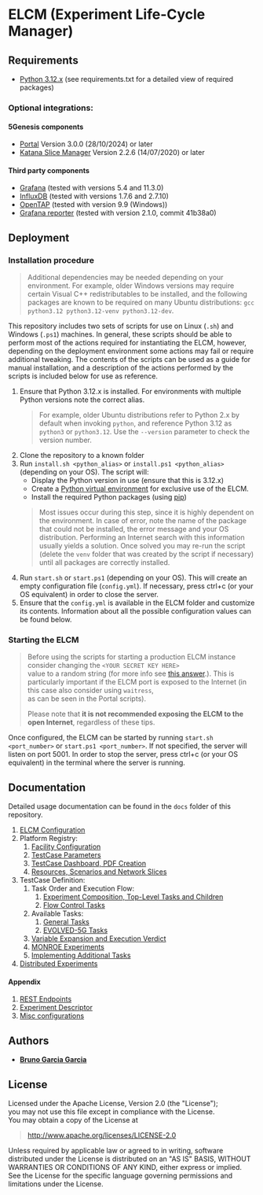 # ELCM (Experiment Life-Cycle Manager)

## Requirements

 - [Python 3.12.x](https://www.python.org) (see requirements.txt for a detailed view of required packages)

### Optional integrations:

#### 5Genesis components

 - [Portal](https://github.com/5genesis/Portal) Version 3.0.0 (28/10/2024) or later
 - [Katana Slice Manager](https://github.com/5genesis/katana-slice_manager) Version 2.2.6 (14/07/2020) or later

#### Third party components

 - [Grafana](https://grafana.com/) (tested with versions 5.4 and 11.3.0)
 - [InfluxDB](https://www.influxdata.com/products/influxdb/) (tested with versions 1.7.6 and 2.7.10)
 - [OpenTAP](https://www.opentap.io/) (tested with version 9.9 (Windows))
 - [Grafana reporter](https://github.com/IzakMarais/reporter) (tested with version 2.1.0, commit 41b38a0)

## Deployment

### Installation procedure

> Additional dependencies may be needed depending on your environment. For example, older Windows versions may require
certain Visual C++ redistributables to be installed, and the following packages are known to be required on many Ubuntu
distributions: `gcc python3.12 python3.12-venv python3.12-dev`.

This repository includes two sets of scripts for use on Linux (`.sh`) and Windows (`.ps1`) machines. In general,
these scripts should be able to perform most of the actions required for instantiating the ELCM, however, depending
on the deployment environment some actions may fail or require additional tweaking. The contents of the scripts can
be used as a guide for manual installation, and a description of the actions performed by the scripts is included below
for use as reference.

1. Ensure that Python 3.12.x is installed. For environments with multiple Python versions note the correct alias.
   > For example, older Ubuntu distributions refer to Python 2.x by default when invoking `python`, and reference 
   > Python 3.12 as `python3` or `python3.12`. Use the `--version` parameter to check the version number.
2. Clone the repository to a known folder
3. Run `install.sh <python_alias>` or `install.ps1 <python_alias>` (depending on your OS). The script will:
   - Display the Python version in use (ensure that this is 3.12.x)
   - Create a [Python virtual environment](https://virtualenv.pypa.io/en/stable/) for exclusive use of the ELCM.
   - Install the required Python packages (using [pip](https://pypi.org/project/pip/))
   > Most issues occur during this step, since it is highly dependent on the environment. In case of error, note the 
   > name of the package that could not be installed, the error message and your OS distribution. Performing an Internet 
   > search with this information usually yields a solution. Once solved you may re-run the script (delete the `venv` 
   > folder that was created by the script if necessary) until all packages are correctly installed.
4. Run `start.sh` or `start.ps1` (depending on your OS). This will create an empty configuration file (`config.yml`).
   If necessary, press ctrl+c (or your OS equivalent) in order to close the server.
5. Ensure that the `config.yml` is available in the ELCM folder and customize its contents. Information about all the 
   possible configuration values can be found below.

### Starting the ELCM

> Before using the scripts for starting a production ELCM instance consider changing the `<YOUR SECRET KEY HERE>`  
> value to a random string (for more info see [this answer](https://stackoverflow.com/a/22463969).). This is  
> particularly important if the ELCM port is exposed to the Internet (in this case also consider using `waitress`,  
> as can be seen in the Portal scripts).  
>   
> Please note that **it is not recommended exposing the ELCM to the open Internet**, regardless of these tips.

Once configured, the ELCM can be started by running `start.sh <port_number>` or `start.ps1 <port_number>`. If not
specified, the server will listen on port 5001. In order to stop the server, press ctrl+c (or your OS equivalent) in
the terminal where the server is running.

## Documentation

Detailed usage documentation can be found in the `docs` folder of this repository. 

1. [ELCM Configuration](/docs/1_CONFIGURATION.md)
2. Platform Registry:
   1. [Facility Configuration](/docs/2-1_FACILITY_CONFIGURATION.md)
   2. [TestCase Parameters](/docs/2-2_TESTCASE_PARAMETERS.md)
   3. [TestCase Dashboard, PDF Creation](/docs/2-3_DASHBOARD_PDF.md)
   4. [Resources, Scenarios and Network Slices ](/docs/2-4_RESOURCE_SCENARIO_NS.md)
3. TestCase Definition:
   1. Task Order and Execution Flow:
      1. [Experiment Composition, Top-Level Tasks and Children](/docs/3-1a-COMPOSITION.md)
      2. [Flow Control Tasks](/docs/3-1b_FLOW_TASKS.md)
   2. Available Tasks:
      1. [General Tasks](/docs/3-2a_GENERAL_TASKS.md)
      2. [EVOLVED-5G Tasks](/docs/3-2b_EVOLVED-5G_TASKS.md)
   3. [Variable Expansion and Execution Verdict](/docs/3-3_VARIABLE_EXPANSION_VERDICT.md)
   4. [MONROE Experiments](/docs/3-4_MONROE.md)
   5. [Implementing Additional Tasks](/docs/3-5_TASK_IMPLEMENTATION.md)
4. [Distributed Experiments](/docs/4_DISTRIBUTED.md)

#### Appendix
1. [REST Endpoints](/docs/A1_ENDPOINTS.md)
2. [Experiment Descriptor](/docs/A2_EXPERIMENT_DESCRIPTOR.md)
3. [Misc configurations](/docs/A3_MISC_CONFIGURATIONS.md)

## Authors

* **[Bruno Garcia Garcia](https://github.com/NaniteBased)**

## License

Licensed under the Apache License, Version 2.0 (the "License");  
you may not use this file except in compliance with the License.  
You may obtain a copy of the License at

   > <http://www.apache.org/licenses/LICENSE-2.0>

Unless required by applicable law or agreed to in writing, software
distributed under the License is distributed on an "AS IS" BASIS,
WITHOUT WARRANTIES OR CONDITIONS OF ANY KIND, either express or implied.
See the License for the specific language governing permissions and
limitations under the License.